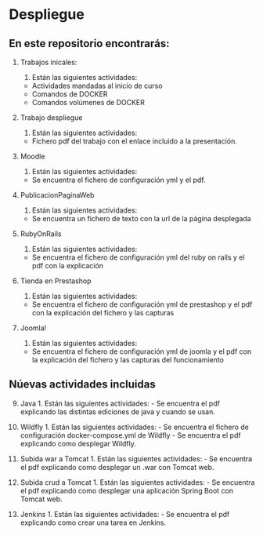 # Despliegue
## En este repositorio encontrarás: 
  1. Trabajos inicales:
      1. Están las siguientes actividades:
      -  Actividades mandadas al inicio de curso
      -  Comandos de DOCKER
      -  Comandos volúmenes de DOCKER
      
  2. Trabajo despliegue
      1. Están las siguientes actividades:
      - Fichero pdf del trabajo con el enlace incluido a la presentación.
      
  3. Moodle
      1. Están las siguientes actividades:
      - Se encuentra el fichero de configuración yml y el pdf.
      
  4. PublicacionPaginaWeb
      1. Están las siguientes actividades:
      - Se encuentra un fichero de texto con la url de la página desplegada
      
  5. RubyOnRails
      1. Están las siguientes actividades:
      - Se encuentra el fichero de configuración yml del ruby on rails y el pdf con la explicación
      
  7. Tienda en Prestashop
      1. Están las siguientes actividades:
      - Se encuentra el fichero de configuración yml de prestashop y el pdf con la explicación del fichero y las capturas
      
  8. Joomla!
      1. Están las siguientes actividades:
      - Se encuentra el fichero de configuración yml de joomla y el pdf con la explicación del fichero y las capturas del funcionamiento
      
## Núevas actividades incluidas
  9. Java
    1. Están las siguientes actividades:
    - Se encuentra el pdf explicando las distintas ediciones de java y cuando se usan.

  10. Wildfly
    1. Están las siguientes actividades:
    - Se encuentra el fichero de configuración docker-compose.yml de Wildfly
    - Se encuentra el pdf explicando como desplegar Wildfly.
    
  11. Subida war a Tomcat
    1. Están las siguientes actividades:
    - Se encuentra el pdf explicando como desplegar un .war con Tomcat web.

  12. Subida crud a Tomcat
    1. Están las siguientes actividades:
    - Se encuentra el pdf explicando como desplegar una aplicación Spring Boot con Tomcat web.

  13. Jenkins
    1. Están las siguientes actividades:
    - Se encuentra el pdf explicando como crear una tarea en Jenkins.
